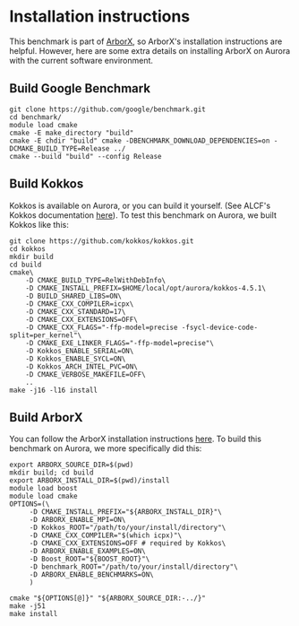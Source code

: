 # Installation instructions
This benchmark is part of [ArborX](https://github.com/arborx/ArborX/), so ArborX's installation instructions are helpful. However, here are some extra details on installing ArborX on Aurora with the current software environment.

## Build Google Benchmark
```
git clone https://github.com/google/benchmark.git
cd benchmark/
module load cmake
cmake -E make_directory "build"
cmake -E chdir "build" cmake -DBENCHMARK_DOWNLOAD_DEPENDENCIES=on -DCMAKE_BUILD_TYPE=Release ../
cmake --build "build" --config Release
```

## Build Kokkos
Kokkos is available on Aurora, or you can build it yourself. (See ALCF's Kokkos documentation [here](https://docs.alcf.anl.gov/aurora/programming-models/kokkos-aurora/#building-a-kokkos-application-using-cmake)).
To test this benchmark on Aurora, we built Kokkos like this:
```
git clone https://github.com/kokkos/kokkos.git
cd kokkos
mkdir build
cd build
cmake\
    -D CMAKE_BUILD_TYPE=RelWithDebInfo\
    -D CMAKE_INSTALL_PREFIX=$HOME/local/opt/aurora/kokkos-4.5.1\
    -D BUILD_SHARED_LIBS=ON\
    -D CMAKE_CXX_COMPILER=icpx\
    -D CMAKE_CXX_STANDARD=17\
    -D CMAKE_CXX_EXTENSIONS=OFF\
    -D CMAKE_CXX_FLAGS="-ffp-model=precise -fsycl-device-code-split=per_kernel"\
    -D CMAKE_EXE_LINKER_FLAGS="-ffp-model=precise"\
    -D Kokkos_ENABLE_SERIAL=ON\
    -D Kokkos_ENABLE_SYCL=ON\
    -D Kokkos_ARCH_INTEL_PVC=ON\
    -D CMAKE_VERBOSE_MAKEFILE=OFF\
    ..
make -j16 -l16 install
```

## Build ArborX
You can follow the ArborX installation instructions [here](https://github.com/arborx/ArborX/wiki/Build). To build this benchmark on Aurora, we more specifically did this:
```
export ARBORX_SOURCE_DIR=$(pwd)
mkdir build; cd build
export ARBORX_INSTALL_DIR=$(pwd)/install
module load boost 
module load cmake
OPTIONS=(\
     -D CMAKE_INSTALL_PREFIX="${ARBORX_INSTALL_DIR}"\
     -D ARBORX_ENABLE_MPI=ON\
     -D Kokkos_ROOT="/path/to/your/install/directory"\
     -D CMAKE_CXX_COMPILER="$(which icpx)"\
     -D CMAKE_CXX_EXTENSIONS=OFF # required by Kokkos\
     -D ARBORX_ENABLE_EXAMPLES=ON\
     -D Boost_ROOT="${BOOST_ROOT}"\
     -D benchmark_ROOT="/path/to/your/install/directory"\
     -D ARBORX_ENABLE_BENCHMARKS=ON\
     )

cmake "${OPTIONS[@]}" "${ARBORX_SOURCE_DIR:-../}"
make -j51
make install
```
